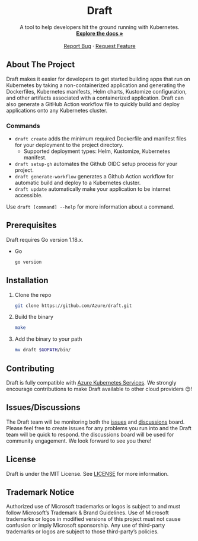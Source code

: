 <div id="top"></div>

<br />
<div align="center">
  <h1 align="center">Draft</h1>
  <p align="center">
    A tool to help developers hit the ground running with Kubernetes.
    <br />
    <a href="https://github.com/Azure/draft"><strong>Explore the docs »</strong></a>
    <br />
    <br />
    <a href="https://github.com/Azure/draft/issues">Report Bug</a>
    ·
    <a href="https://github.com/Azure/draft/issues">Request Feature</a>
  </p>
</div>


<!-- ABOUT THE PROJECT -->
## About The Project

Draft makes it easier for developers to get started building apps that run on Kubernetes by taking a non-containerized application and generating the Dockerfiles, Kubernetes manifests, Helm charts, Kustomize configuration, and other artifacts associated with a containerized application. Draft can also generate a GitHub Action workflow file to quickly build and deploy applications onto any Kubernetes cluster.

### Commands

* `draft create` adds the minimum required Dockerfile and manifest files for your deployment to the project directory.
  * Supported deployment types: Helm, Kustomize, Kubernetes manifest.
* `draft setup-gh` automates the Github OIDC setup process for your project.
* `draft generate-workflow` generates a Github Action workflow for automatic build and deploy to a Kubernetes cluster.
* `draft update` automatically make your application to be internet accessible.

Use `draft [command] --help` for more information about a command.

## Prerequisites
Draft requires Go version 1.18.x.
* Go
  ```sh
  go version
  ```

## Installation

1. Clone the repo
   ```sh
   git clone https://github.com/Azure/draft.git
   ```
2. Build the binary
   ```sh
   make
   ```
3. Add the binary to your path
   ```sh
   mv draft $GOPATH/bin/
   ```

## Contributing
Draft is fully compatible with [Azure Kubernetes Services](https://docs.microsoft.com/en-ca/azure/aks/draft). We strongly encourage contributions to make Draft available to other cloud providers 😊!

## Issues/Discussions
The Draft team will be monitoring both the [issues](https://github.com/Azure/draft/issues) and [discussions](https://github.com/Azure/draft/discussions) board. Please feel free to create issues for any problems you run into and the Draft team will be quick to respond. the discussions board will be used for community engagement. We look forward to see you there! 

## License

Draft is under the MIT License. See [LICENSE](https://github.com/Azure/draft/blob/main/LICENSE) for more information.

## Trademark Notice
Authorized use of Microsoft trademarks or logos is subject to and must follow Microsoft’s Trademark & Brand Guidelines. Use of Microsoft trademarks or logos in modified versions of this project must not cause confusion or imply Microsoft sponsorship. Any use of third-party trademarks or logos are subject to those third-party’s policies.

